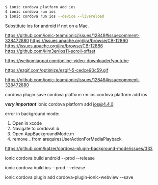 ```bash
$ ionic cordova platform add ios
$ ionic cordova run ios
$ ionic cordova run ios --device --livereload
```

Substitute ios for android if not on a Mac.

https://github.com/ionic-team/ionic/issues/12849#issuecomment-328472880
https://issues.apache.org/jira/browse/CB-12890
https://issues.apache.org/jira/browse/CB-12886
https://github.com/kim3er/ios11-scroll-offset

https://weibomiaopai.com/online-video-downloader/youtube

https://ezgif.com/optimize/ezgif-5-cedce90c59.gif

https://github.com/ionic-team/ionic/issues/12849#issuecomment-328472880

cordova plugin save
	cordova platform rm ios
	cordova platform add ios

***very important***
ionic cordova platform add ios@4.4.0

error in background mode:
1. Open in xcode
2. Navigate to cordovaLib
3. Open AppBackgroundMode.m
4. remove _ from arequiresUserActionForMediaPlayback

https://github.com/katzer/cordova-plugin-background-mode/issues/333

ionic cordova build android --prod --release

ionic cordova build ios --prod --release

ionic cordova plugin add cordova-plugin-ionic-webview --save